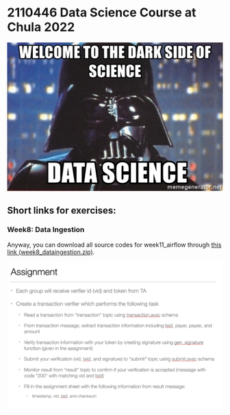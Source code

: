 # 2110446 Data Science Course at Chula 2022

![alt text](https://github.com/kaopanboonyuen/2110446_DataScience_2021s2/raw/main/%20files/welcome-to-the-dark-side-of-science-data-science.jpeg "join ds")

## Short links for exercises:

### Week8: Data Ingestion

Anyway, you can download all source codes for week11_airflow through [this link (week8_dataingestion.zip)](https://github.com/kaopanboonyuen/2110446_DataScience_2021s2/blob/main/code/week8_dataingestion/week8_dataingestion.zip?raw=true).

![alt text](https://github.com/kaopanboonyuen/2110446_DataScience_2021s2/raw/main/files/week8_assignment.png "week8 data ingestion")